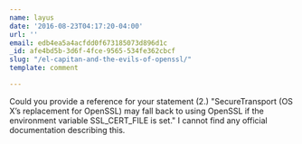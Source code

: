 ```yaml
---
name: layus
date: '2016-08-23T04:17:20-04:00'
url: ''
email: edb4ea5a4acfdd0f673185073d896d1c
_id: afe4bd5b-3d6f-4fce-9565-534fe362cbcf
slug: "/el-capitan-and-the-evils-of-openssl/"
template: comment

---
```


Could you provide a reference for your statement (2.) "SecureTransport (OS X’s replacement for OpenSSL) may fall back to using OpenSSL if the environment variable SSL_CERT_FILE is set." I cannot find any official documentation describing this.
